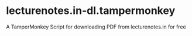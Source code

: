 # lecturenotes.in-dl.tampermonkey
A TamperMonkey Script for downloading PDF from lecturenotes.in for free
